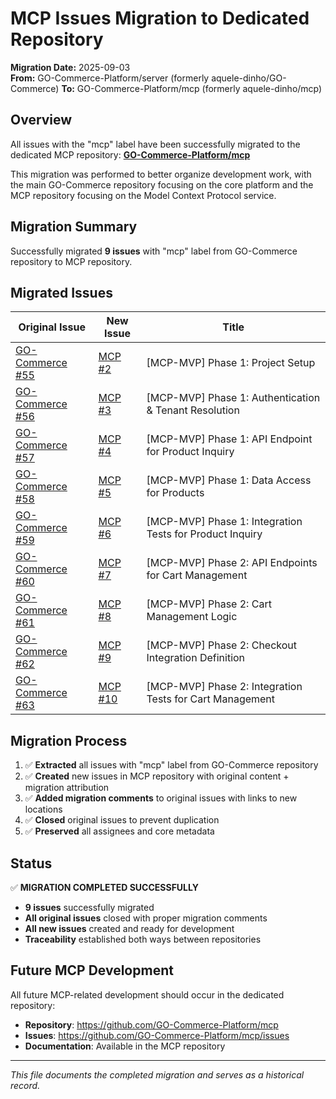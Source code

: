 # MCP Issues Migration to Dedicated Repository

**Migration Date:** 2025-09-03  
**From:** GO-Commerce-Platform/server (formerly aquele-dinho/GO-Commerce)
**To:** GO-Commerce-Platform/mcp (formerly aquele-dinho/mcp)

## Overview

All issues with the "mcp" label have been successfully migrated to the dedicated MCP repository: **[GO-Commerce-Platform/mcp](https://github.com/GO-Commerce-Platform/mcp)**

This migration was performed to better organize development work, with the main GO-Commerce repository focusing on the core platform and the MCP repository focusing on the Model Context Protocol service.

## Migration Summary

Successfully migrated **9 issues** with "mcp" label from GO-Commerce repository to MCP repository.

## Migrated Issues

| Original Issue | New Issue | Title |
|---------------|-----------|--------|
| [GO-Commerce #55](https://github.com/aquele-dinho/GO-Commerce/issues/55) | [MCP #2](https://github.com/aquele-dinho/mcp/issues/2) | [MCP-MVP] Phase 1: Project Setup |
| [GO-Commerce #56](https://github.com/aquele-dinho/GO-Commerce/issues/56) | [MCP #3](https://github.com/aquele-dinho/mcp/issues/3) | [MCP-MVP] Phase 1: Authentication & Tenant Resolution |
| [GO-Commerce #57](https://github.com/aquele-dinho/GO-Commerce/issues/57) | [MCP #4](https://github.com/aquele-dinho/mcp/issues/4) | [MCP-MVP] Phase 1: API Endpoint for Product Inquiry |
| [GO-Commerce #58](https://github.com/aquele-dinho/GO-Commerce/issues/58) | [MCP #5](https://github.com/aquele-dinho/mcp/issues/5) | [MCP-MVP] Phase 1: Data Access for Products |
| [GO-Commerce #59](https://github.com/aquele-dinho/GO-Commerce/issues/59) | [MCP #6](https://github.com/aquele-dinho/mcp/issues/6) | [MCP-MVP] Phase 1: Integration Tests for Product Inquiry |
| [GO-Commerce #60](https://github.com/aquele-dinho/GO-Commerce/issues/60) | [MCP #7](https://github.com/aquele-dinho/mcp/issues/7) | [MCP-MVP] Phase 2: API Endpoints for Cart Management |
| [GO-Commerce #61](https://github.com/aquele-dinho/GO-Commerce/issues/61) | [MCP #8](https://github.com/aquele-dinho/mcp/issues/8) | [MCP-MVP] Phase 2: Cart Management Logic |
| [GO-Commerce #62](https://github.com/aquele-dinho/GO-Commerce/issues/62) | [MCP #9](https://github.com/aquele-dinho/mcp/issues/9) | [MCP-MVP] Phase 2: Checkout Integration Definition |
| [GO-Commerce #63](https://github.com/aquele-dinho/GO-Commerce/issues/63) | [MCP #10](https://github.com/aquele-dinho/mcp/issues/10) | [MCP-MVP] Phase 2: Integration Tests for Cart Management |

## Migration Process

1. ✅ **Extracted** all issues with "mcp" label from GO-Commerce repository
2. ✅ **Created** new issues in MCP repository with original content + migration attribution
3. ✅ **Added migration comments** to original issues with links to new locations
4. ✅ **Closed** original issues to prevent duplication
5. ✅ **Preserved** all assignees and core metadata

## Status

✅ **MIGRATION COMPLETED SUCCESSFULLY**

- **9 issues** successfully migrated 
- **All original issues** closed with proper migration comments
- **All new issues** created and ready for development
- **Traceability** established both ways between repositories

## Future MCP Development

All future MCP-related development should occur in the dedicated repository:
- **Repository**: https://github.com/GO-Commerce-Platform/mcp
- **Issues**: https://github.com/GO-Commerce-Platform/mcp/issues
- **Documentation**: Available in the MCP repository

---

*This file documents the completed migration and serves as a historical record.*
